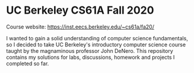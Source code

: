 # UC Berkeley CS61A Fall 2020

Course website: https://inst.eecs.berkeley.edu/~cs61a/fa20/

I wanted to gain a solid understanding of computer science fundamentals, so I decided to take UC Berkeley's introductory computer science course taught by the magnaminous professor John DeNero.
This repository contains my solutions for labs, discussions, homework and projects I completed so far.

